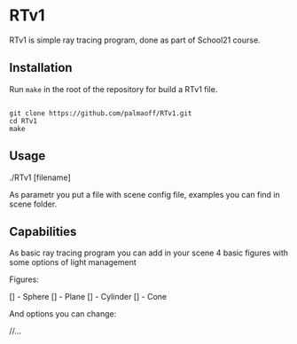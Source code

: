 # RTv1

RTv1 is simple ray tracing program, done as part of School21 course.

## Installation

Run `make` in the root of the repository for build a RTv1 file.

```

git clone https://github.com/palmaoff/RTv1.git
cd RTv1
make

```

## Usage

./RTv1 [filename] 

As parametr you put a file with scene config file, examples you can find in scene folder.

## Capabilities

As basic ray tracing program you can add in your scene 4 basic figures with some options of light management

Figures:

[] - Sphere
[] - Plane
[] - Cylinder
[] - Cone 

And options you can change:

//...
